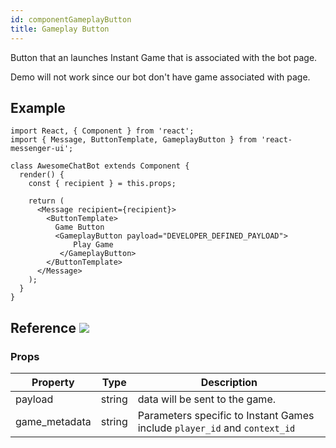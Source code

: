 ```yaml
---
id: componentGameplayButton
title: Gameplay Button
---
```


Button that an launches Instant Game that is associated with the bot page.

Demo will not work since our bot don't have game associated with page.

## Example

```BotWebPlayer path=gameplaybutton
import React, { Component } from 'react';
import { Message, ButtonTemplate, GameplayButton } from 'react-messenger-ui';

class AwesomeChatBot extends Component {
  render() {
    const { recipient } = this.props;

    return (
      <Message recipient={recipient}>
        <ButtonTemplate>
          Game Button
          <GameplayButton payload="DEVELOPER_DEFINED_PAYLOAD">
              Play Game
           </GameplayButton>
        </ButtonTemplate>
      </Message>
    );
  }
}
```

## Reference [![](https://img.shields.io/badge/Messenger-Documentation-blue.svg)](https://developers.facebook.com/docs/messenger-platform/reference/buttons/postback)


### Props

| Property | Type | Description |
| -------- | ---- | ----------- |
| payload  | string |  data will be sent to the game.
| game_metadata  | string | Parameters specific to Instant Games include `player_id` and `context_id`
